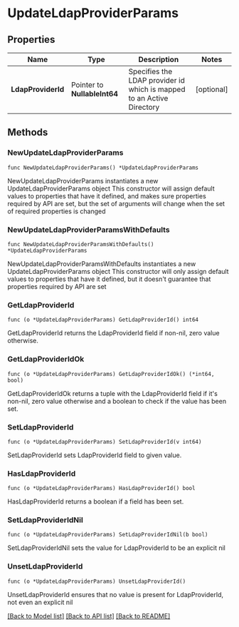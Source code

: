 # UpdateLdapProviderParams

## Properties

Name | Type | Description | Notes
------------ | ------------- | ------------- | -------------
**LdapProviderId** | Pointer to **NullableInt64** | Specifies the LDAP provider id which is mapped to an Active Directory | [optional] 

## Methods

### NewUpdateLdapProviderParams

`func NewUpdateLdapProviderParams() *UpdateLdapProviderParams`

NewUpdateLdapProviderParams instantiates a new UpdateLdapProviderParams object
This constructor will assign default values to properties that have it defined,
and makes sure properties required by API are set, but the set of arguments
will change when the set of required properties is changed

### NewUpdateLdapProviderParamsWithDefaults

`func NewUpdateLdapProviderParamsWithDefaults() *UpdateLdapProviderParams`

NewUpdateLdapProviderParamsWithDefaults instantiates a new UpdateLdapProviderParams object
This constructor will only assign default values to properties that have it defined,
but it doesn't guarantee that properties required by API are set

### GetLdapProviderId

`func (o *UpdateLdapProviderParams) GetLdapProviderId() int64`

GetLdapProviderId returns the LdapProviderId field if non-nil, zero value otherwise.

### GetLdapProviderIdOk

`func (o *UpdateLdapProviderParams) GetLdapProviderIdOk() (*int64, bool)`

GetLdapProviderIdOk returns a tuple with the LdapProviderId field if it's non-nil, zero value otherwise
and a boolean to check if the value has been set.

### SetLdapProviderId

`func (o *UpdateLdapProviderParams) SetLdapProviderId(v int64)`

SetLdapProviderId sets LdapProviderId field to given value.

### HasLdapProviderId

`func (o *UpdateLdapProviderParams) HasLdapProviderId() bool`

HasLdapProviderId returns a boolean if a field has been set.

### SetLdapProviderIdNil

`func (o *UpdateLdapProviderParams) SetLdapProviderIdNil(b bool)`

 SetLdapProviderIdNil sets the value for LdapProviderId to be an explicit nil

### UnsetLdapProviderId
`func (o *UpdateLdapProviderParams) UnsetLdapProviderId()`

UnsetLdapProviderId ensures that no value is present for LdapProviderId, not even an explicit nil

[[Back to Model list]](../README.md#documentation-for-models) [[Back to API list]](../README.md#documentation-for-api-endpoints) [[Back to README]](../README.md)


